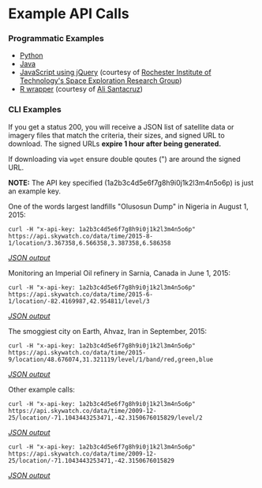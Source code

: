 # Example API Calls
### Programmatic Examples

* [Python](https://github.com/skywatchspaceapps/api/blob/master/examples/skywatchapi_example.py)
* [Java](https://github.com/skywatchspaceapps/api/blob/master/examples/skywatchapi_example.java)
* [JavaScript using jQuery](https://github.com/skywatchspaceapps/api/blob/master/examples/skywatchapi_example.zip) (courtesy of [Rochester Institute of Technology's Space Exploration Research Group](https://sites.sg.rit.edu/spex/))
* [R wrapper](https://cran.r-project.org/web/packages/SkyWatchr/index.html) (courtesy of [Ali Santacruz](https://github.com/amsantac))

### CLI Examples
If you get a status 200, you will receive a JSON list of satellite data or imagery files that match the criteria, their sizes, and signed URL to download. The signed URLs **expire 1 hour after being generated.**

If downloading via `wget` ensure double qoutes (") are around the signed URL. 

**NOTE:** The API key specified (1a2b3c4d5e6f7g8h9i0j1k2l3m4n5o6p) is just an example key. 

One of the words largest landfills "Olusosun Dump" in Nigeria in August 1, 2015:

```curl -H "x-api-key: 1a2b3c4d5e6f7g8h9i0j1k2l3m4n5o6p" https://api.skywatch.co/data/time/2015-8-1/location/3.367358,6.566358,3.387358,6.586358```

*[JSON output](https://github.com/skywatchspaceapps/api/blob/master/examples/example1.json)*

Monitoring an Imperial Oil refinery in Sarnia, Canada in June 1, 2015:

```curl -H "x-api-key: 1a2b3c4d5e6f7g8h9i0j1k2l3m4n5o6p" https://api.skywatch.co/data/time/2015-6-1/location/-82.4169987,42.954811/level/3```

*[JSON output](https://github.com/skywatchspaceapps/api/blob/master/examples/example2.json)*

The smoggiest city on Earth, Ahvaz, Iran in September, 2015:

```curl -H "x-api-key: 1a2b3c4d5e6f7g8h9i0j1k2l3m4n5o6p" https://api.skywatch.co/data/time/2015-9/location/48.676074,31.321119/level/1/band/red,green,blue```

*[JSON output](https://github.com/skywatchspaceapps/api/blob/master/examples/example3.json)*

Other example calls:

```curl -H "x-api-key: 1a2b3c4d5e6f7g8h9i0j1k2l3m4n5o6p" https://api.skywatch.co/data/time/2009-12-25/location/-71.1043443253471,-42.3150676015829/level/2```

*[JSON output](https://github.com/skywatchspaceapps/api/blob/master/examples/example4.json)*

```curl -H "x-api-key: 1a2b3c4d5e6f7g8h9i0j1k2l3m4n5o6p" https://api.skywatch.co/data/time/2009-12-25/location/-71.1043443253471,-42.3150676015829```

*[JSON output](https://github.com/skywatchspaceapps/api/blob/master/examples/example5.json)*
